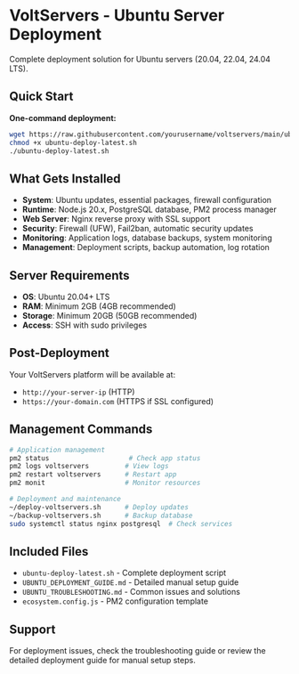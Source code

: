 # VoltServers - Ubuntu Server Deployment

Complete deployment solution for Ubuntu servers (20.04, 22.04, 24.04 LTS).

## Quick Start

**One-command deployment:**
```bash
wget https://raw.githubusercontent.com/yourusername/voltservers/main/ubuntu-deploy-latest.sh
chmod +x ubuntu-deploy-latest.sh
./ubuntu-deploy-latest.sh
```

## What Gets Installed

- **System**: Ubuntu updates, essential packages, firewall configuration
- **Runtime**: Node.js 20.x, PostgreSQL database, PM2 process manager
- **Web Server**: Nginx reverse proxy with SSL support
- **Security**: Firewall (UFW), Fail2ban, automatic security updates
- **Monitoring**: Application logs, database backups, system monitoring
- **Management**: Deployment scripts, backup automation, log rotation

## Server Requirements

- **OS**: Ubuntu 20.04+ LTS
- **RAM**: Minimum 2GB (4GB recommended)
- **Storage**: Minimum 20GB (50GB recommended)
- **Access**: SSH with sudo privileges

## Post-Deployment

Your VoltServers platform will be available at:
- `http://your-server-ip` (HTTP)
- `https://your-domain.com` (HTTPS if SSL configured)

## Management Commands

```bash
# Application management
pm2 status                    # Check app status
pm2 logs voltservers         # View logs
pm2 restart voltservers      # Restart app
pm2 monit                    # Monitor resources

# Deployment and maintenance
~/deploy-voltservers.sh      # Deploy updates
~/backup-voltservers.sh      # Backup database
sudo systemctl status nginx postgresql  # Check services
```

## Included Files

- `ubuntu-deploy-latest.sh` - Complete deployment script
- `UBUNTU_DEPLOYMENT_GUIDE.md` - Detailed manual setup guide
- `UBUNTU_TROUBLESHOOTING.md` - Common issues and solutions
- `ecosystem.config.js` - PM2 configuration template

## Support

For deployment issues, check the troubleshooting guide or review the detailed deployment guide for manual setup steps.